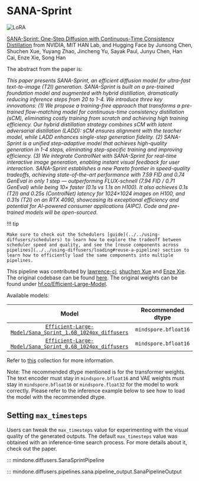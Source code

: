 <!-- Copyright 2024 The HuggingFace Team. All rights reserved.
#
# Licensed under the Apache License, Version 2.0 (the "License");
# you may not use this file except in compliance with the License.
# You may obtain a copy of the License at
#
#     http://www.apache.org/licenses/LICENSE-2.0
#
# Unless required by applicable law or agreed to in writing, software
# distributed under the License is distributed on an "AS IS" BASIS,
# WITHOUT WARRANTIES OR CONDITIONS OF ANY KIND, either express or implied.
# See the License for the specific language governing permissions and
# limitations under the License. -->

# SANA-Sprint

<div class="flex flex-wrap space-x-1">
  <img alt="LoRA" src="https://img.shields.io/badge/LoRA-d8b4fe?style=flat"/>
</div>

[SANA-Sprint: One-Step Diffusion with Continuous-Time Consistency Distillation](https://huggingface.co/papers/2503.09641) from NVIDIA, MIT HAN Lab, and Hugging Face by Junsong Chen, Shuchen Xue, Yuyang Zhao, Jincheng Yu, Sayak Paul, Junyu Chen, Han Cai, Enze Xie, Song Han

The abstract from the paper is:

*This paper presents SANA-Sprint, an efficient diffusion model for ultra-fast text-to-image (T2I) generation. SANA-Sprint is built on a pre-trained foundation model and augmented with hybrid distillation, dramatically reducing inference steps from 20 to 1-4. We introduce three key innovations: (1) We propose a training-free approach that transforms a pre-trained flow-matching model for continuous-time consistency distillation (sCM), eliminating costly training from scratch and achieving high training efficiency. Our hybrid distillation strategy combines sCM with latent adversarial distillation (LADD): sCM ensures alignment with the teacher model, while LADD enhances single-step generation fidelity. (2) SANA-Sprint is a unified step-adaptive model that achieves high-quality generation in 1-4 steps, eliminating step-specific training and improving efficiency. (3) We integrate ControlNet with SANA-Sprint for real-time interactive image generation, enabling instant visual feedback for user interaction. SANA-Sprint establishes a new Pareto frontier in speed-quality tradeoffs, achieving state-of-the-art performance with 7.59 FID and 0.74 GenEval in only 1 step — outperforming FLUX-schnell (7.94 FID / 0.71 GenEval) while being 10× faster (0.1s vs 1.1s on H100). It also achieves 0.1s (T2I) and 0.25s (ControlNet) latency for 1024×1024 images on H100, and 0.31s (T2I) on an RTX 4090, showcasing its exceptional efficiency and potential for AI-powered consumer applications (AIPC). Code and pre-trained models will be open-sourced.*

!!! tip

    Make sure to check out the Schedulers [guide](../../using-diffusers/schedulers) to learn how to explore the tradeoff between scheduler speed and quality, and see the [reuse components across pipelines](../../using-diffusers/loading#reuse-a-pipeline) section to learn how to efficiently load the same components into multiple pipelines.

This pipeline was contributed by [lawrence-cj](https://github.com/lawrence-cj), [shuchen Xue](https://github.com/scxue) and [Enze Xie](https://github.com/xieenze). The original codebase can be found [here](https://github.com/NVlabs/Sana). The original weights can be found under [hf.co/Efficient-Large-Model](https://huggingface.co/Efficient-Large-Model/).

Available models:

|                                                                    Model                                                                    | Recommended dtype |
|:-------------------------------------------------------------------------------------------------------------------------------------------:|:-----------------:|
| [`Efficient-Large-Model/Sana_Sprint_1.6B_1024px_diffusers`](https://huggingface.co/Efficient-Large-Model/Sana_Sprint_1.6B_1024px_diffusers) | `mindspore.bfloat16`  |
| [`Efficient-Large-Model/Sana_Sprint_0.6B_1024px_diffusers`](https://huggingface.co/Efficient-Large-Model/Sana_Sprint_0.6B_1024px_diffusers) | `mindspore.bfloat16`  |

Refer to [this](https://huggingface.co/collections/Efficient-Large-Model/sana-sprint-67d6810d65235085b3b17c76) collection for more information.

Note: The recommended dtype mentioned is for the transformer weights. The text encoder must stay in `mindspore.bfloat16` and VAE weights must stay in `mindspore.bfloat16` or `mindspore.float32` for the model to work correctly. Please refer to the inference example below to see how to load the model with the recommended dtype.


## Setting `max_timesteps`

Users can tweak the `max_timesteps` value for experimenting with the visual quality of the generated outputs. The default `max_timesteps` value was obtained with an inference-time search process. For more details about it, check out the paper.

::: mindone.diffusers.SanaSprintPipeline

::: mindone.diffusers.pipelines.sana.pipeline_output.SanaPipelineOutput
